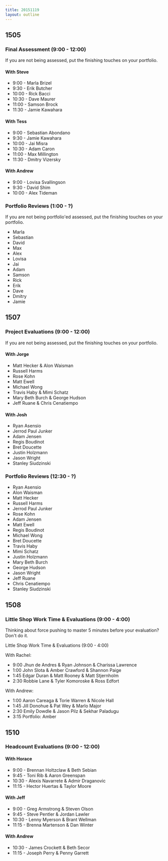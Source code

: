 ```yaml
---
title: 20151119
layout: outline
---
```


## 1505

### Final Assessment (9:00 - 12:00)

If you are not being assessed, put the finishing touches on your portfolio.

#### With Steve

* 9:00 - Marla Brizel
* 9:30 - Erik Butcher
* 10:00 - Rick Bacci
* 10:30 - Dave Maurer
* 11:00 - Samson Brock
* 11:30 - Jamie Kawahara

#### With Tess

* 9:00 - Sebastian Abondano
* 9:30 - Jamie Kawahara
* 10:00 - Jai Misra
* 10:30 - Adam Caron
* 11:00 - Max Millington
* 11:30 - Dmitry Vizersky

#### With Andrew

* 9:00 - Lovisa Svallingson
* 9:30 - David Shim
* 10:00 - Alex Tideman

### Portfolio Reviews (1:00 - ?)

If you are not being portfolio'ed assessed, put the finishing touches on your portfolio.

* Marla
* Sebastian
* David
* Max
* Alex
* Lovisa
* Jai
* Adam
* Samson
* Rick
* Erik
* Dave
* Dmitry
* Jamie


## 1507

### Project Evaluations (9:00 - 12:00)

If you are not being assessed, put the finishing touches on your portfolio.

#### With Jorge

* Matt Hecker & Alon Waisman
* Russell Harms
* Rose Kohn
* Matt Ewell
* Michael Wong
* Travis Haby & Mimi Schatz
* Mary Beth Burch & George Hudson
* Jeff Ruane & Chris Cenatiempo

#### With Josh

* Ryan Asensio
* Jerrod Paul Junker
* Adam Jensen
* Regis Boudinot
* Bret Doucette
* Justin Holzmann
* Jason Wright
* Stanley Siudzinski

### Portfolio Reviews (12:30 - ?)

* Ryan Asensio
* Alon Waisman
* Matt Hecker
* Russell Harms
* Jerrod Paul Junker
* Rose Kohn
* Adam Jensen
* Matt Ewell
* Regis Boudinot
* Michael Wong
* Bret Doucette
* Travis Haby
* Mimi Schatz
* Justin Holzmann
* Mary Beth Burch
* George Hudson
* Jason Wright
* Jeff Ruane
* Chris Cenatiempo
* Stanley Siudzinski

## 1508

### Little Shop Work Time & Evaluations (9:00 - 4:00)

Thinking about force pushing to master 5 minutes before your evaluation? Don't do it.

Little Shop Work Time & Evaluations (9:00 - 4:00)

With Rachel:

* 9:00 Jhun de Andres & Ryan Johnson & Charissa Lawrence
* 1:00 John Slota & Amber Crawford & Shannon Paige
* 1:45 Edgar Duran & Matt Rooney & Matt Stjernholm
* 2:30 Robbie Lane & Tyler Komoroske & Ross Edfort

With Andrew:

* 1:00 Aaron Careaga & Torie Warren & Nicole Hall
* 1:45 Jill Donohue & Pat Wey & Marlo Major
* 2:30 Emily Dowdle & Jason Pilz & Sekhar Paladugu
* 3:15 Portfolio: Amber

## 1510

### Headcount Evaluations (9:00 - 12:00)

#### With Horace

* 9:00 - Brennan Holtzclaw & Beth Sebian
* 9:45 - Toni Rib & Aaron Greenspan
* 10:30 - Alexis Navarrete & Admir Draganovic
* 11:15 - Hector Huertas & Taylor Moore

#### With Jeff

* 9:00 - Greg Armstrong & Steven Olson
* 9:45 - Steve Pentler & Jordan Lawler
* 10:30 - Lenny Myerson & Brant Wellman
* 11:15 - Brenna Martenson & Dan Winter

#### With Andrew

* 10:30 - James Crockett & Beth Secor
* 11:15 - Joseph Perry & Penny Garrett
